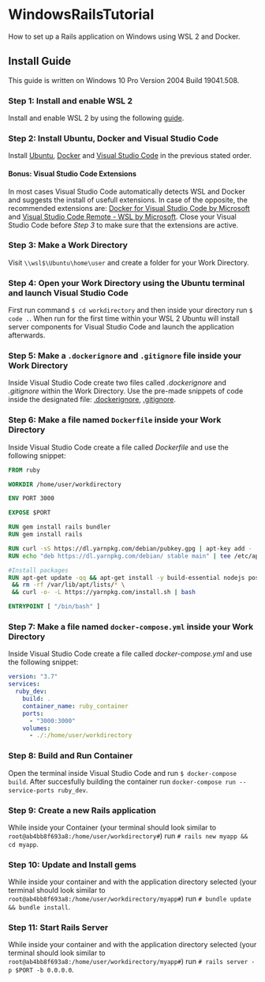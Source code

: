 # WindowsRailsTutorial
How to set up a Rails application on Windows using WSL 2 and Docker.

## Install Guide
This guide is written on Windows 10 Pro Version 2004 Build 19041.508.

### Step 1: Install and enable WSL 2
Install and enable WSL 2 by using the following [guide](https://docs.microsoft.com/en-us/windows/wsl/install-win10).

### Step 2: Install Ubuntu, Docker and Visual Studio Code
Install [Ubuntu](https://www.microsoft.com/en-us/p/ubuntu/9nblggh4msv6), [Docker](https://docs.docker.com/docker-for-windows/install/) and [Visual Studio Code](https://code.visualstudio.com/download) in the previous stated order.

#### Bonus: Visual Studio Code Extensions
In most cases Visual Studio Code automatically detects WSL and Docker and suggests the install of usefull extensions. In case of the opposite, the recommended extensions are: [Docker for Visual Studio Code by Microsoft](https://marketplace.visualstudio.com/items?itemName=ms-azuretools.vscode-docker) and [Visual Studio Code Remote - WSL by Microsoft](https://marketplace.visualstudio.com/items?itemName=ms-vscode-remote.remote-wsl). Close your Visual Studio Code before *Step 3* to make sure that the extensions are active.

### Step 3: Make a Work Directory
Visit `\\wsl$\Ubuntu\home\user` and create a folder for your Work Directory.

### Step 4: Open your Work Directory using the Ubuntu terminal and launch Visual Studio Code
First run command `$ cd workdirectory` and then inside your directory run `$ code .`. When run for the first time within your WSL 2 Ubuntu will install server components for Visual Studio Code and launch the application afterwards.

### Step 5: Make a `.dockerignore` and `.gitignore` file inside your Work Directory
Inside Visual Studio Code create two files called *.dockerignore* and *.gitignore* within the Work Directory. Use the pre-made snippets of code inside the designated file: [.dockerignore](https://github.com/wouteryobbers/WindowsRailsTutorial/blob/master/workdirectory/.dockerignore), [.gitignore](https://github.com/wouteryobbers/WindowsRailsTutorial/blob/master/workdirectory/.gitignore).

### Step 6: Make a file named `Dockerfile` inside your Work Directory
Inside Visual Studio Code create a file called *Dockerfile* and use the following snippet:

```dockerfile
FROM ruby

WORKDIR /home/user/workdirectory

ENV PORT 3000

EXPOSE $PORT

RUN gem install rails bundler
RUN gem install rails

RUN curl -sS https://dl.yarnpkg.com/debian/pubkey.gpg | apt-key add -
RUN echo "deb https://dl.yarnpkg.com/debian/ stable main" | tee /etc/apt/sources.list.d/yarn.list

#Install packages
RUN apt-get update -qq && apt-get install -y build-essential nodejs postgresql-client yarn \
 && rm -rf /var/lib/apt/lists/* \
 && curl -o- -L https://yarnpkg.com/install.sh | bash

ENTRYPOINT [ "/bin/bash" ]
```

### Step 7: Make a file named `docker-compose.yml` inside your Work Directory
Inside Visual Studio Code create a file called *docker-compose.yml* and use the following snippet:

```yaml
version: "3.7"
services:
  ruby_dev:
    build: .
    container_name: ruby_container
    ports:
      - "3000:3000"
    volumes:
      - ./:/home/user/workdirectory
```

### Step 8: Build and Run Container
Open the terminal inside Visual Studio Code and run `$ docker-compose build`. After succesfully building the container run `docker-compose run --service-ports ruby_dev`.

### Step 9: Create a new Rails application
While inside your Container (your terminal should look similar to `root@ab4bb8f693a8:/home/user/workdirectory#`) run `# rails new myapp && cd myapp`.

### Step 10: Update and Install gems
While inside your container and with the application directory selected (your terminal should look similar to `root@ab4bb8f693a8:/home/user/workdirectory/myapp#`) run `# bundle update && bundle install`.

### Step 11: Start Rails Server
While inside your container and with the application directory selected (your terminal should look similar to `root@ab4bb8f693a8:/home/user/workdirectory/myapp#`) run `# rails server -p $PORT -b 0.0.0.0`.
